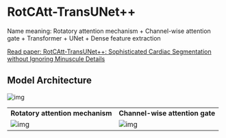 # RotCAtt-TransUNet++
Name meaning: Rotatory attention mechanism + Channel-wise attention gate + Transformer + UNet + Dense feature extraction

[Read paper: RotCAtt-TransUNet++: Sophisticated Cardiac Segmentation without Ignoring Minuscule Details](RotCAtt_TransUNet_plusplus.pdf)


## Model Architecture
![img](imgs/RotTrans%20Architecture.png)


|  |  |
|----------|----------|
**Rotatory attention mechanism** | **Channel-wise attention gate** |
|![img](imgs/Rotatory%20Attention%20Mechanism.png) | ![img](imgs/Channel_wise%20Attention.png) |


